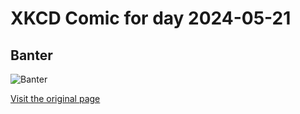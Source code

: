 
# XKCD Comic for day 2024-05-21

## Banter

![Banter](https://imgs.xkcd.com/comics/banter.jpg "This was an actual mock conversation between me and a friend at TGiF.  The waitress walked up around panel 5 and was somewhat put off.")

[Visit the original page](https://xkcd.com/65/)
